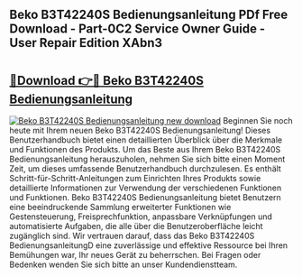 ## Beko B3T42240S Bedienungsanleitung PDf Free Download - Part-0C2 Service Owner Guide - User Repair Edition XAbn3

# <h2><a href="http://df0v1b.blite.top/?on=Beko+B3T42240S+Bedienungsanleitung">🔗Download 👉🔴 Beko B3T42240S Bedienungsanleitung</a></h2>

[![Beko B3T42240S Bedienungsanleitung new download](https://i.imgur.com/lujVjoI.png)](http://df0v1b.blite.top/?on=Beko+B3T42240S+Bedienungsanleitung)
Beginnen Sie noch heute mit Ihrem neuen Beko B3T42240S Bedienungsanleitung! Dieses Benutzerhandbuch bietet einen detaillierten Überblick über die Merkmale und Funktionen des Produkts. Um das Beste aus Ihrem Beko B3T42240S Bedienungsanleitung herauszuholen, nehmen Sie sich bitte einen Moment Zeit, um dieses umfassende Benutzerhandbuch durchzulesen. Es enthält Schritt-für-Schritt-Anleitungen zum Einrichten Ihres Produkts sowie detaillierte Informationen zur Verwendung der verschiedenen Funktionen und Funktionen. Beko B3T42240S Bedienungsanleitung bietet Benutzern eine beeindruckende Sammlung erweiterter Funktionen wie Gestensteuerung, Freisprechfunktion, anpassbare Verknüpfungen und automatisierte Aufgaben, die alle über die Benutzeroberfläche leicht zugänglich sind. Wir vertrauen darauf, dass das Beko B3T42240S BedienungsanleitungD eine zuverlässige und effektive Ressource bei Ihren Bemühungen war, Ihr neues Gerät zu beherrschen. Bei Fragen oder Bedenken wenden Sie sich bitte an unser Kundendienstteam.
